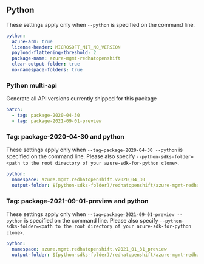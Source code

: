 ## Python

These settings apply only when `--python` is specified on the command line.

```yaml $(python)
python:
  azure-arm: true
  license-header: MICROSOFT_MIT_NO_VERSION
  payload-flattening-threshold: 2
  package-name: azure-mgmt-redhatopenshift
  clear-output-folder: true
  no-namespace-folders: true
```

### Python multi-api

Generate all API versions currently shipped for this package

```yaml $(python) && $(multiapi)
batch:
  - tag: package-2020-04-30
  - tag: package-2021-09-01-preview
```

### Tag: package-2020-04-30 and python

These settings apply only when `--tag=package-2020-04-30 --python` is specified on the command line.
Please also specify `--python-sdks-folder=<path to the root directory of your azure-sdk-for-python clone>`.

``` yaml $(tag) == 'package-2020-04-30' && $(python)
python:
  namespace: azure.mgmt.redhatopenshift.v2020_04_30
  output-folder: $(python-sdks-folder)/redhatopenshift/azure-mgmt-redhatopenshift/azure/mgmt/redhatopenshift/v2020_04_30
```

### Tag: package-2021-09-01-preview and python

These settings apply only when `--tag=package-2021-09-01-preview --python` is specified on the command line.
Please also specify `--python-sdks-folder=<path to the root directory of your azure-sdk-for-python clone>`.

``` yaml $(tag) == 'package-2021-09-01-preview' && $(python)
python:
  namespace: azure.mgmt.redhatopenshift.v2021_01_31_preview
  output-folder: $(python-sdks-folder)/redhatopenshift/azure-mgmt-redhatopenshift/azure/mgmt/redhatopenshift/v2021_01_31_preview
```
